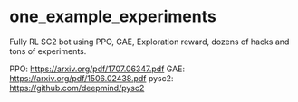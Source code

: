 # one_example_experiments

Fully RL SC2 bot using PPO, GAE, Exploration reward, dozens of hacks and tons of experiments.

PPO: https://arxiv.org/pdf/1707.06347.pdf
GAE: https://arxiv.org/pdf/1506.02438.pdf
pysc2: https://github.com/deepmind/pysc2

